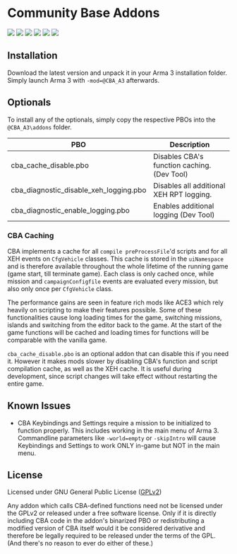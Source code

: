 # Community Base Addons
[![](https://img.shields.io/travis/CBATeam/CBA_A3.svg?style=flat-square)](https://travis-ci.org/CBATeam/CBA_A3)
[![](https://img.shields.io/badge/Changelog-Link-orange.svg?style=flat-square)](https://github.com/CBATeam/CBA_A3/issues?q=is%3Aclosed+milestone%3A3.11.1)
[![](https://img.shields.io/badge/Release-3.11.1-blue.svg?style=flat-square)](https://github.com/CBATeam/CBA_A3/releases/tag/v3.11.1.190503)
[![](https://img.shields.io/badge/Github-Wiki-lightgrey.svg?style=flat-square)](https://github.com/CBATeam/CBA_A3/wiki)
[![](https://img.shields.io/badge/BIF-Thread-lightgrey.svg?style=flat-square)](https://forums.bistudio.com/topic/168277-cba-community-base-addons-arma-3)
[![](https://img.shields.io/badge/Function-Documentation-yellow.svg?style=flat-square)](https://cbateam.github.io/CBA_A3/docs/files/overview-txt.html)

## Installation

Download the latest version and unpack it in your Arma 3 installation folder.
Simply launch Arma 3 with `-mod=@CBA_A3` afterwards.

## Optionals

To install any of the optionals, simply copy the respective PBOs into the `@CBA_A3\addons` folder.

PBO                                    | Description
-------------------------------------- | --------------------------------------
cba_cache_disable.pbo                  | Disables CBA's function caching. (Dev Tool)
cba_diagnostic_disable_xeh_logging.pbo | Disables all additional XEH RPT logging.
cba_diagnostic_enable_logging.pbo      | Enables additional logging (Dev Tool)

### CBA Caching

CBA implements a cache for all `compile preProcessFile`'d scripts and for all XEH events on `CfgVehicle` classes. This cache is stored in the `uiNamespace` and is therefore available throughout the whole lifetime of the running game (game start, till terminate game). Each class is only cached once, while mission and `campaignConfigfile` events are evaluated every mission, but also only once per `CfgVehicle` class.

The performance gains are seen in feature rich mods like ACE3 which rely heavily on scripting to make their features possible.
Some of these functionalities cause long loading times for the game, switching missions, islands and switching from the editor back to the game.
At the start of the game functions will be cached and loading times for functions will be comparable with the vanilla game.

`cba_cache_disable.pbo` is an optional addon that can disable this if you need it. However it makes mods slower by disabling CBA's function and script compilation cache, as well as the XEH cache. It is useful during development, since script changes will take effect without restarting the entire game.

## Known Issues

* CBA Keybindings and Settings require a mission to be initialized to function properly. This includes working in the main menu of Arma 3. Commandline parameters like `-world=empty` or `-skipIntro` will cause Keybindings and Settings to work ONLY in-game but NOT in the main menu.

## License

Licensed under GNU General Public License ([GPLv2](LICENSE.md))

Any addon which calls CBA-defined functions need not be licensed under the GPLv2 or released under a free software license. Only if it is directly including CBA code in the addon's binarized PBO or redistributing a modified version of CBA itself would it be considered derivative and therefore be legally required to be released under the terms of the GPL. (And there's no reason to ever do either of these.)
